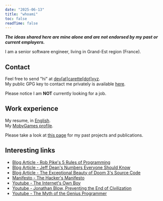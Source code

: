```yaml
---
date: "2025-06-13"
title: "whoami"
toc: false
readTime: false
---
```


***The ideas shared here are mine alone and are not endorsed by my past or current employers.***

I am a senior software engineer, living in Grand-Est region (France).  

## Contact 

Feel free to send "hi" at [dev[at]carette[dot]xyz](mailto:dev@carette.xyz).  
My public GPG key to contact me privately is available [here](/dev@carette.xyz.key).  

Please notice I am **NOT** currently looking for a job.

## Work experience

My resume, in [English](/CARETTE_EN_cv.pdf).  
My [MobyGames profile](https://www.mobygames.com/person/1368928/antonin-carette/).

Please take a look at [this page](/projects_publications) for my past projects and publications.

## Interesting links

* [Blog Article - Rob Pike's 5 Rules of Programming](https://users.ece.utexas.edu/~adnan/pike.html)
* [Blog Article - Jeff Dean's Numbers Everyone Should Know](http://highscalability.com/numbers-everyone-should-know)
* [Blog Article - The Exceptional Beauty of Doom 3's Source Code](https://kotaku.com/the-exceptional-beauty-of-doom-3s-source-code-5975610)
* [Manifesto - The Hacker's Manifesto](https://www.usc.edu/~douglast/202/lecture23/manifesto.html)
* [Youtube - The Internet's Own Boy](https://www.youtube.com/watch?v=9vz06QO3UkQ)
* [Youtube - Jonathan Blow, Preventing the End of Civilization](https://www.youtube.com/watch?v=ZSRHeXYDLko)
* [Youtube - The Myth of the Genius Programmer](https://www.youtube.com/watch?v=0SARbwvhupQ)
